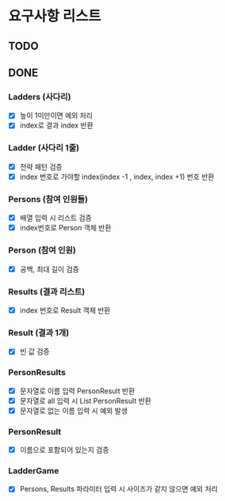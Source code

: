 # 요구사항 리스트

## TODO

## DONE

### Ladders (사다리)

- [x] 높이 1미만이면 예외 처리
- [x] index로 결과 index 반환

### Ladder (사다리 1줄)
- [x] 전략 패턴 검증
- [x] index 번호로 가야할 index(index -1 , index, index +1) 번호 반환

### Persons (참여 인원들)

- [x] 배열 입력 시 리스트 검증
- [x] index번호로 Person 객체 반환

### Person (참여 인원)

- [x] 공백, 최대 길이 검증

### Results (결과 리스트)

- [x] index 번호로 Result 객체 반환

### Result (결과 1개)

- [x] 빈 값 검증

### PersonResults

- [x] 문자열로 이름 입력 PersonResult 반환
- [x] 문자열로 all 입력 시 List PersonResult 반환
- [x] 문자열로 없는 이름 입력 시 예외 발생

### PersonResult
- [x] 이름으로 포함되어 있는지 검증


### LadderGame
- [x] Persons, Results 파라미터 입력 시 사이즈가 같지 않으면 예외 처리
